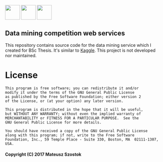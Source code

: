 <img src="http://fruzenshtein.com/wp-content/uploads/2013/04/Spring-Security-logo.png" width="48">
<img src="http://engineer.recruit-lifestyle.co.jp/techblog/2015-10-02-spring-3mins/img/article_main.png" width="48">
<img src="https://getsandbox.com/lib/img/logo-swagger.png" width="48">

## Data mining competition web services

This repository contains source code for the data mining service which I created for BSc Thesis. It's similar to [Kaggle](https://www.kaggle.com/). This project is not developed nor maintained.

# License


```
This program is free software; you can redistribute it and/or
modify it under the terms of the GNU General Public License
as published by the Free Software Foundation; either version 2
of the License, or (at your option) any later version.

This program is distributed in the hope that it will be useful,
but WITHOUT ANY WARRANTY; without even the implied warranty of
MERCHANTABILITY or FITNESS FOR A PARTICULAR PURPOSE.  See the
GNU General Public License for more details.

You should have received a copy of the GNU General Public License
along with this program; if not, write to the Free Software
Foundation, Inc., 59 Temple Place - Suite 330, Boston, MA  02111-1307, USA.
```
#### Copyright (C) 2017 Mateusz Szostok
